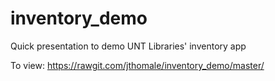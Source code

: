 # inventory_demo
Quick presentation to demo UNT Libraries' inventory app

To view: https://rawgit.com/jthomale/inventory_demo/master/
